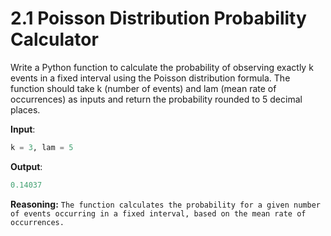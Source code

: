 # 2.1 Poisson Distribution Probability Calculator
Write a Python function to calculate the probability of observing exactly k events in a fixed interval using the Poisson distribution formula. The function should take k (number of events) and lam (mean rate of occurrences) as inputs and return the probability rounded to 5 decimal places.

**Input**:
```python
k = 3, lam = 5
```

**Output**:
```python
0.14037
```

**Reasoning:**
```The function calculates the probability for a given number of events occurring in a fixed interval, based on the mean rate of occurrences.``` 